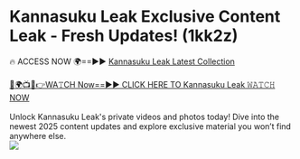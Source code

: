 # Kannasuku Leak Exclusive Content Leak - Fresh Updates! (1kk2z)

🔥 ACCESS NOW 🌍==►► <a href="https://tinyurl.com/kvy9nzfs" rel="nofollow">Kannasuku Leak Latest Collection</a>
<br><br>
[🔴🌍📺📱👉WA𝚃CH Now==►► CLICK HERE TO Kannasuku Leak 𝚆𝙰𝚃𝙲𝙷 NOW](https://tinyurl.com/kvy9nzfs)
<br><br>
Unlock Kannasuku Leak's private videos and photos today! Dive into the newest 2025 content updates and explore exclusive material you won’t find anywhere else.
<br>
<a href="https://tinyurl.com/kvy9nzfs" rel="nofollow" data-target="animated-image.originalLink"><img src="https://camo.githubusercontent.com/8a4f000d20f83aca3bf7ec5f350d767afa0574a8a352519fd8cfa583a6f93a33/68747470733a2f2f692e696d6775722e636f6d2f644a486b345a712e676966" data-canonical-src="https://i.imgur.com/dJHk4Zq.gif" style="max-width: 100%; display: inline-block;" data-target="animated-image.originalImage"></a>
<br>
